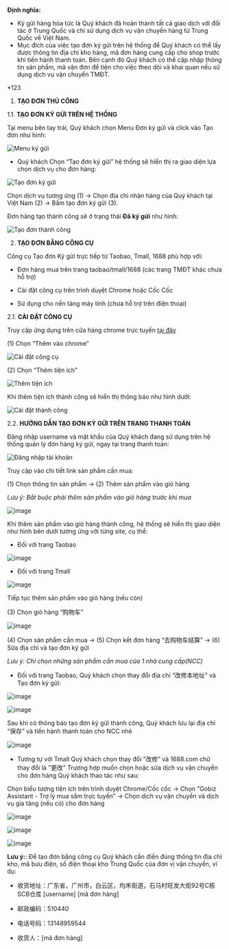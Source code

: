 **Định nghĩa:**

- Ký gửi hàng hóa tức là Quý khách đã hoàn thành tất cả giao dịch với đối tác ở Trung Quốc và chỉ sử dụng dịch vụ vận chuyển hàng từ Trung Quốc về Việt Nam.
- Mục đích của việc tạo đơn ký gửi trên hệ thống để Quý khách có thể lấy được thông tin địa chỉ kho hàng, mã đơn hàng cung cấp cho shop trước khi tiến hành thanh toán. Bên cạnh đó Quý khách có thể cập nhập thông tin sản phẩm, mã vận đơn để tiện cho việc theo dõi và khai quan nếu sử dụng dịch vụ vận chuyển TMĐT.

*123

1. **TẠO ĐƠN THỦ CÔNG**

1.1. **TẠO ĐƠN KÝ GỬI TRÊN HỆ THỐNG**

Tại menu bên tay trái, Quý khách chọn Menu Đơn ký gửi và click vào Tạo đơn như hình:

![Menu ký gửi](https://user-images.githubusercontent.com/73226975/122727585-615d3c80-d2a1-11eb-819e-8135d6fc65ab.png)

- Quý khách Chọn “Tạo đơn ký gửi” hệ thống sẽ hiển thị ra giao diện lựa chọn dịch vụ cho đơn hàng:

![Tạo đơn ký gửi](https://user-images.githubusercontent.com/73226975/122727665-776afd00-d2a1-11eb-8882-6b4df5fab957.png)
 
Chọn dịch vụ tương ứng (1) -> Chọn địa chỉ nhận hàng của Quý khách tại Việt Nam (2) -> Bấm tạo đơn ký gửi (3).

Đơn hàng tạo thành công sẽ ở trạng thái **Đã ký gửi** như hình:

![Tạo đơn thành công](https://user-images.githubusercontent.com/73226975/122729094-fdd40e80-d2a2-11eb-92a0-6ad0408e3562.png)

 
 2. **TẠO ĐƠN BẰNG CÔNG CỤ**

Công cụ Tạo đơn Ký gửi trực tiếp từ Taobao, Tmall, 1688 phù hợp với:

- Đơn hàng mua trên trang taobao/tmall/1688 (các trang TMĐT khác chưa hỗ trợ)

- Cài đặt công cụ trên trình duyệt Chrome hoặc Cốc Cốc

- Sử dụng cho nền tảng máy tính (chưa hỗ trợ trên điện thoại)

2.1. **CÀI ĐẶT CÔNG CỤ**

Truy cập ứng dụng trên cửa hàng chrome trực tuyến [tại đây](https://chrome.google.com/webstore/search/gobiz?hl=vi)

(1) Chọn “Thêm vào chrome”

![Cài đặt công cụ](https://user-images.githubusercontent.com/73226975/122734579-68d41400-d2a8-11eb-8da4-29aa8d45f64c.png)

(2) Chọn “Thêm tiện ích”

![Thêm tiện ích](https://user-images.githubusercontent.com/73226975/122734618-725d7c00-d2a8-11eb-931e-e0394a2e5796.png)

Khi thêm tiện ích thành công sẽ hiển thị thông báo như hình dưới:

![Cài đặt thành công](https://user-images.githubusercontent.com/73226975/122734664-7b4e4d80-d2a8-11eb-9533-d69f6c4e2868.png)

2.2. **HƯỚNG DẪN TẠO ĐƠN KÝ GỬI TRÊN TRANG THANH TOÁN**

Đăng nhập username và mật khẩu của Quý khách đang sử dụng trên hệ thống quản lý đơn hàng ký gửi, ngay tại trang thanh toán:

![Đăng nhập tài khoản](https://user-images.githubusercontent.com/73226975/122735060-e009a800-d2a8-11eb-82af-b326ec660947.png)

Truy cập vào chi tiết link sản phẩm cần mua:

(1) Chọn thông tin sản phẩm -> (2) Thêm sản phẩm vào giỏ hàng

*Lưu ý: Bắt buộc phải thêm sản phẩm vào giỏ hàng trước khi mua*

![image](https://user-images.githubusercontent.com/73226975/122735292-18a98180-d2a9-11eb-9f28-f9519ef22510.png)

Khi thêm sản phẩm vào giỏ hàng thành công, hệ thống sẽ hiển thị giao diện như hình bên dưới tương ứng với từng site, cụ thể:

- Đối với trang Taobao

![image](https://user-images.githubusercontent.com/73226975/122735450-3e368b00-d2a9-11eb-9d49-5af52efa058d.png)

- Đối với trang Tmall

![image](https://user-images.githubusercontent.com/73226975/122735514-4c84a700-d2a9-11eb-8c0b-c71781373dca.png)

Tiếp tục thêm sản phẩm vào giỏ hàng (nếu còn)

(3) Chọn giỏ hàng “购物车”

![image](https://user-images.githubusercontent.com/73226975/122735885-a1c0b880-d2a9-11eb-864e-9ae15e5fbe8e.png)

(4) Chọn sản phẩm cần mua -> (5) Chọn kết đơn hàng “去购物车结算” -> (6) Sửa địa chỉ và tạo đơn ký gửi

*Lưu ý: Chỉ chọn những sản phẩm cần mua của 1 nhà cung cấp(NCC)*

- Đối với trang Taobao, Quý khách chọn thay đổi địa chỉ “改修本地址” và Tạo đơn ký gửi:

![image](https://user-images.githubusercontent.com/73226975/122738685-683d7c80-d2ac-11eb-8ea6-15d83b05a5df.png)

![image](https://user-images.githubusercontent.com/73226975/122740531-4513cc80-d2ae-11eb-9e01-93686fa5a2e9.png)

Sau khi có thông báo tạo đơn ký gửi thành công, Quý khách lưu lại địa chỉ “保存” và tiến hành thanh toán cho NCC nhé

![image](https://user-images.githubusercontent.com/73226975/122741631-54dfe080-d2af-11eb-8ab6-6cf0d8d5f9d9.png)

- Tương tự với Tmall Quý khách chọn thay đổi “改修” và 1688.com chữ thay đổi là "更改"
Trương hợp muốn chọn hoặc sửa dịch vụ vận chuyển cho đơn hàng Quý khách thao tác như sau:

Chọn biểu tượng tiện ích trên trình duyệt Chrome/Cốc cốc  -> Chọn “Gobiz Assistant - Trợ lý mua sắm trực tuyến” -> Chọn dịch vụ vận chuyển và dịch vụ gia tăng (nếu có) cho đơn hàng

![image](https://user-images.githubusercontent.com/73226975/122745397-282dc800-d2b3-11eb-8e27-f763ffc19f88.png)

![image](https://user-images.githubusercontent.com/73226975/122745413-2cf27c00-d2b3-11eb-990a-c39255197b5c.png)

![image](https://user-images.githubusercontent.com/73226975/122736227-00863200-d2aa-11eb-94b7-22787a3ce200.png)

**Lưu ý:**: Để tạo đơn bằng công cụ Quý khách cần điền đúng thông tin địa chỉ kho, mã bưu điện, số điện thoại kho Trung Quốc của đơn vị vận chuyển, ví dụ:

- 收货地址：广东省，广州市，白云区，均禾街道，石马村旺发大街92号C栋SCB仓库 [username] [mã đơn hàng] 

- 邮政编码：510440

- 电话号码：13148959544

- 收货人：[mã đơn hàng] 
